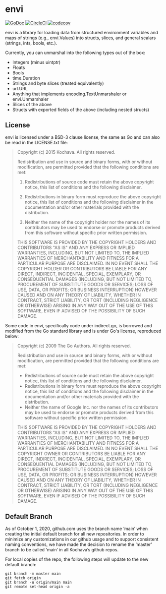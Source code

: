 envi
====

[![GoDoc](https://godoc.org/github.com/Kochava/envi?status.svg)](https://godoc.org/github.com/Kochava/envi)
[![CircleCI](https://circleci.com/gh/Kochava/envi.svg?style=svg)](https://circleci.com/gh/Kochava/envi)
[![codecov](https://codecov.io/gh/Kochava/envi/branch/master/graph/badge.svg)](https://codecov.io/gh/Kochava/envi)


envi is a library for loading data from structured environment variables and
maps of strings (e.g., envi.Values) into structs, slices, and general scalars
(strings, ints, bools, etc.).

Currently, you can unmarshal into the following types out of the box:

- Integers (minus uintptr)
- Floats
- Bools
- time.Duration
- Strings and byte slices (treated equivalently)
- url.URL
- Anything that implements encoding.TextUnmarshaler or envi.Unmarshaler
- Slices of the above
- Structs with exported fields of the above (including nested structs)


License
-------

envi is licensed under a BSD-3 clause license, the same as Go and can also be
read in the LICENSE.txt file:

> Copyright (c) 2015 Kochava.
> All rights reserved.
>
> Redistribution and use in source and binary forms, with or without
> modification, are permitted provided that the following conditions are
> met:
>
> 1. Redistributions of source code must retain the above copyright
>    notice, this list of conditions and the following disclaimer.
>
> 2. Redistributions in binary form must reproduce the above copyright
>    notice, this list of conditions and the following disclaimer in the
>    documentation and/or other materials provided with the distribution.
>
> 3. Neither the name of the copyright holder nor the names of its
>    contributors may be used to endorse or promote products derived from
>    this software without specific prior written permission.
>
> THIS SOFTWARE IS PROVIDED BY THE COPYRIGHT HOLDERS AND CONTRIBUTORS "AS
> IS" AND ANY EXPRESS OR IMPLIED WARRANTIES, INCLUDING, BUT NOT LIMITED
> TO, THE IMPLIED WARRANTIES OF MERCHANTABILITY AND FITNESS FOR
> A PARTICULAR PURPOSE ARE DISCLAIMED. IN NO EVENT SHALL THE COPYRIGHT
> HOLDER OR CONTRIBUTORS BE LIABLE FOR ANY DIRECT, INDIRECT, INCIDENTAL,
> SPECIAL, EXEMPLARY, OR CONSEQUENTIAL DAMAGES (INCLUDING, BUT NOT LIMITED
> TO, PROCUREMENT OF SUBSTITUTE GOODS OR SERVICES; LOSS OF USE, DATA, OR
> PROFITS; OR BUSINESS INTERRUPTION) HOWEVER CAUSED AND ON ANY THEORY OF
> LIABILITY, WHETHER IN CONTRACT, STRICT LIABILITY, OR TORT (INCLUDING
> NEGLIGENCE OR OTHERWISE) ARISING IN ANY WAY OUT OF THE USE OF THIS
> SOFTWARE, EVEN IF ADVISED OF THE POSSIBILITY OF SUCH DAMAGE.

Some code in envi, specifically code under indirect.go, is borrowed and modified
from the Go standard library and is under Go's license, reproduced below:

> Copyright (c) 2009 The Go Authors. All rights reserved.
>
> Redistribution and use in source and binary forms, with or without
> modification, are permitted provided that the following conditions are
> met:
>
>    * Redistributions of source code must retain the above copyright
> notice, this list of conditions and the following disclaimer.
>    * Redistributions in binary form must reproduce the above
> copyright notice, this list of conditions and the following disclaimer
> in the documentation and/or other materials provided with the
> distribution.
>    * Neither the name of Google Inc. nor the names of its
> contributors may be used to endorse or promote products derived from
> this software without specific prior written permission.
>
> THIS SOFTWARE IS PROVIDED BY THE COPYRIGHT HOLDERS AND CONTRIBUTORS
> "AS IS" AND ANY EXPRESS OR IMPLIED WARRANTIES, INCLUDING, BUT NOT
> LIMITED TO, THE IMPLIED WARRANTIES OF MERCHANTABILITY AND FITNESS FOR
> A PARTICULAR PURPOSE ARE DISCLAIMED. IN NO EVENT SHALL THE COPYRIGHT
> OWNER OR CONTRIBUTORS BE LIABLE FOR ANY DIRECT, INDIRECT, INCIDENTAL,
> SPECIAL, EXEMPLARY, OR CONSEQUENTIAL DAMAGES (INCLUDING, BUT NOT
> LIMITED TO, PROCUREMENT OF SUBSTITUTE GOODS OR SERVICES; LOSS OF USE,
> DATA, OR PROFITS; OR BUSINESS INTERRUPTION) HOWEVER CAUSED AND ON ANY
> THEORY OF LIABILITY, WHETHER IN CONTRACT, STRICT LIABILITY, OR TORT
> (INCLUDING NEGLIGENCE OR OTHERWISE) ARISING IN ANY WAY OUT OF THE USE
> OF THIS SOFTWARE, EVEN IF ADVISED OF THE POSSIBILITY OF SUCH DAMAGE.


## Default Branch

As of October 1, 2020, github.com uses the branch name ‘main’ when creating the initial default branch for all new repositories.  In order to minimize any customizations in our github usage and to support consistent naming conventions, we have made the decision to rename the ‘master’ branch to be called ‘main’ in all Kochava’s github repos.

For local copies of the repo, the following steps will update to the new default branch:

```
git branch -m master main
git fetch origin
git branch -u origin/main main
git remote set-head origin -a
```
